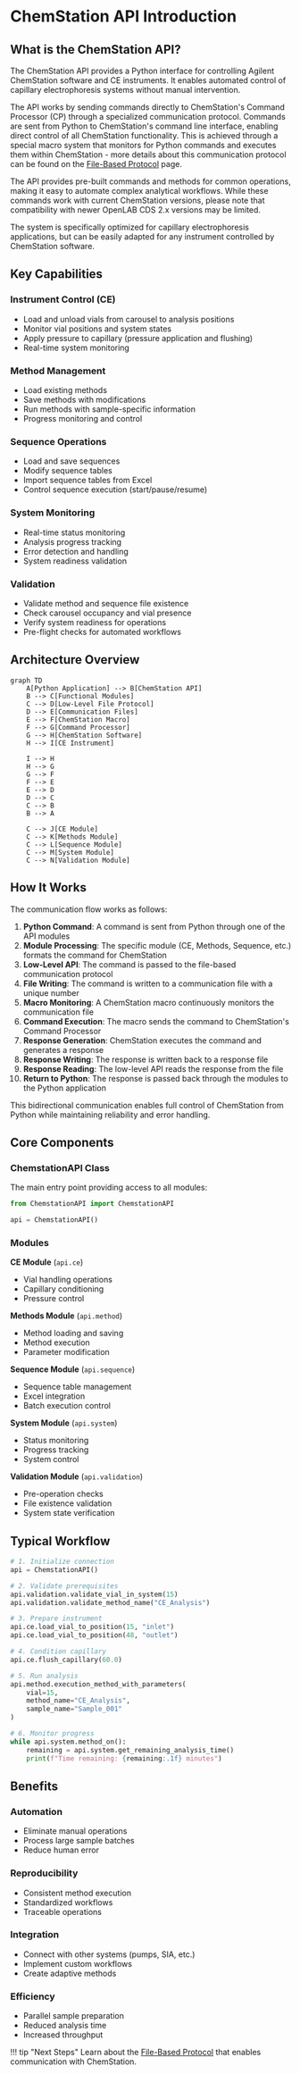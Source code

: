 # ChemStation API Introduction

## What is the ChemStation API?

The ChemStation API provides a Python interface for controlling Agilent ChemStation software and CE instruments. It enables automated control of capillary electrophoresis systems without manual intervention.

The API works by sending commands directly to ChemStation's Command Processor (CP) through a specialized communication protocol. Commands are sent from Python to ChemStation's command line interface, enabling direct control of all ChemStation functionality. This is achieved through a special macro system that monitors for Python commands and executes them within ChemStation - more details about this communication protocol can be found on the [File-Based Protocol](file-protocol.md) page.

The API provides pre-built commands and methods for common operations, making it easy to automate complex analytical workflows. While these commands work with current ChemStation versions, please note that compatibility with newer OpenLAB CDS 2.x versions may be limited.

The system is specifically optimized for capillary electrophoresis applications, but can be easily adapted for any instrument controlled by ChemStation software.

## Key Capabilities

### Instrument Control (CE)
- Load and unload vials from carousel to analysis positions
- Monitor vial positions and system states
- Apply pressure to capillary (pressure application and flushing)
- Real-time system monitoring

### Method Management
- Load existing methods
- Save methods with modifications
- Run methods with sample-specific information
- Progress monitoring and control

### Sequence Operations
- Load and save sequences
- Modify sequence tables
- Import sequence tables from Excel
- Control sequence execution (start/pause/resume)

### System Monitoring
- Real-time status monitoring
- Analysis progress tracking
- Error detection and handling
- System readiness validation

### Validation
- Validate method and sequence file existence
- Check carousel occupancy and vial presence
- Verify system readiness for operations
- Pre-flight checks for automated workflows

## Architecture Overview

```mermaid
graph TD
    A[Python Application] --> B[ChemStation API]
    B --> C[Functional Modules]
    C --> D[Low-Level File Protocol]
    D --> E[Communication Files]
    E --> F[ChemStation Macro]
    F --> G[Command Processor]
    G --> H[ChemStation Software]
    H --> I[CE Instrument]
    
    I --> H
    H --> G
    G --> F
    F --> E
    E --> D
    D --> C
    C --> B
    B --> A
    
    C --> J[CE Module]
    C --> K[Methods Module]
    C --> L[Sequence Module]
    C --> M[System Module]
    C --> N[Validation Module]
```

## How It Works

The communication flow works as follows:

1. **Python Command**: A command is sent from Python through one of the API modules
2. **Module Processing**: The specific module (CE, Methods, Sequence, etc.) formats the command for ChemStation
3. **Low-Level API**: The command is passed to the file-based communication protocol
4. **File Writing**: The command is written to a communication file with a unique number
5. **Macro Monitoring**: A ChemStation macro continuously monitors the communication file
6. **Command Execution**: The macro sends the command to ChemStation's Command Processor
7. **Response Generation**: ChemStation executes the command and generates a response
8. **Response Writing**: The response is written back to a response file
9. **Response Reading**: The low-level API reads the response from the file
10. **Return to Python**: The response is passed back through the modules to the Python application

This bidirectional communication enables full control of ChemStation from Python while maintaining reliability and error handling.

## Core Components

### ChemstationAPI Class
The main entry point providing access to all modules:

```python
from ChemstationAPI import ChemstationAPI

api = ChemstationAPI()
```

### Modules

**CE Module** (`api.ce`)
- Vial handling operations
- Capillary conditioning
- Pressure control

**Methods Module** (`api.method`)
- Method loading and saving
- Method execution
- Parameter modification

**Sequence Module** (`api.sequence`)
- Sequence table management
- Excel integration
- Batch execution control

**System Module** (`api.system`)
- Status monitoring
- Progress tracking
- System control

**Validation Module** (`api.validation`)
- Pre-operation checks
- File existence validation
- System state verification

## Typical Workflow

```python
# 1. Initialize connection
api = ChemstationAPI()

# 2. Validate prerequisites
api.validation.validate_vial_in_system(15)
api.validation.validate_method_name("CE_Analysis")

# 3. Prepare instrument
api.ce.load_vial_to_position(15, "inlet")
api.ce.load_vial_to_position(48, "outlet")

# 4. Condition capillary
api.ce.flush_capillary(60.0)

# 5. Run analysis
api.method.execution_method_with_parameters(
    vial=15,
    method_name="CE_Analysis",
    sample_name="Sample_001"
)

# 6. Monitor progress
while api.system.method_on():
    remaining = api.system.get_remaining_analysis_time()
    print(f"Time remaining: {remaining:.1f} minutes")
```

## Benefits

### Automation
- Eliminate manual operations
- Process large sample batches
- Reduce human error

### Reproducibility
- Consistent method execution
- Standardized workflows
- Traceable operations

### Integration
- Connect with other systems (pumps, SIA, etc.)
- Implement custom workflows
- Create adaptive methods

### Efficiency
- Parallel sample preparation
- Reduced analysis time
- Increased throughput

!!! tip "Next Steps"
    Learn about the [File-Based Protocol](file-protocol.md) that enables communication with ChemStation.